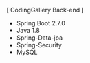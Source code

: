 [ CodingGallery Back-end ]
- Spring Boot 2.7.0
- Java 1.8
- Spring-Data-jpa
- Spring-Security
- MySQL